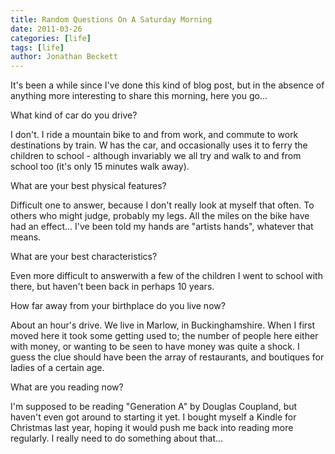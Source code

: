 ```yaml
---
title: Random Questions On A Saturday Morning
date: 2011-03-26
categories: [life]
tags: [life]
author: Jonathan Beckett
---
```


It's been a while since I've done this kind of blog post, but in the absence of anything more interesting to share this morning, here you go...

What kind of car do you drive?

I don't. I ride a mountain bike to and from work, and commute to work destinations by train. W has the car, and occasionally uses it to ferry the children to school - although invariably we all try and walk to and from school too (it's only 15 minutes walk away).

What are your best physical features?

Difficult one to answer, because I don't really look at myself that often. To others who might judge, probably my legs. All the miles on the bike have had an effect... I've been told my hands are "artists hands", whatever that means.

What are your best characteristics?

Even more difficult to answerwith a few of the children I went to school with there, but haven't been back in perhaps 10 years.

How far away from your birthplace do you live now?

About an hour's drive. We live in Marlow, in Buckinghamshire. When I first moved here it took some getting used to; the number of people here either with money, or wanting to be seen to have money was quite a shock. I guess the clue should have been the array of restaurants, and boutiques for ladies of a certain age.

What are you reading now?

I'm supposed to be reading "Generation A" by Douglas Coupland, but haven't even got around to starting it yet. I bought myself a Kindle for Christmas last year, hoping it would push me back into reading more regularly. I really need to do something about that...